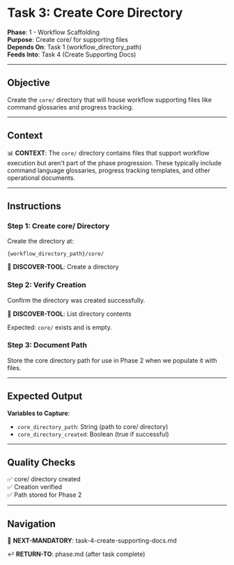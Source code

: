 # Task 3: Create Core Directory

**Phase**: 1 - Workflow Scaffolding  
**Purpose**: Create core/ for supporting files  
**Depends On**: Task 1 (workflow_directory_path)  
**Feeds Into**: Task 4 (Create Supporting Docs)

---

## Objective

Create the `core/` directory that will house workflow supporting files like command glossaries and progress tracking.

---

## Context

📊 **CONTEXT**: The `core/` directory contains files that support workflow execution but aren't part of the phase progression. These typically include command language glossaries, progress tracking templates, and other operational documents.

---

## Instructions

### Step 1: Create core/ Directory

Create the directory at:

```
{workflow_directory_path}/core/
```

📖 **DISCOVER-TOOL**: Create a directory

### Step 2: Verify Creation

Confirm the directory was created successfully.

📖 **DISCOVER-TOOL**: List directory contents

Expected: `core/` exists and is empty.

### Step 3: Document Path

Store the core directory path for use in Phase 2 when we populate it with files.

---

## Expected Output

**Variables to Capture**:
- `core_directory_path`: String (path to core/ directory)
- `core_directory_created`: Boolean (true if successful)

---

## Quality Checks

✅ core/ directory created  
✅ Creation verified  
✅ Path stored for Phase 2

---

## Navigation

🎯 **NEXT-MANDATORY**: task-4-create-supporting-docs.md

↩️ **RETURN-TO**: phase.md (after task complete)

